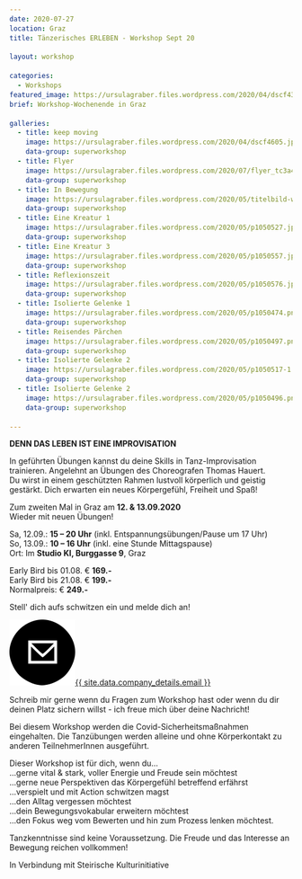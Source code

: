 ```yaml
---
date: 2020-07-27
location: Graz
title: Tänzerisches ERLEBEN - Workshop Sept 20

layout: workshop

categories:
  - Workshops
featured_image: https://ursulagraber.files.wordpress.com/2020/04/dscf4319.jpg
brief: Workshop-Wochenende in Graz

galleries:
  - title: keep moving
    image: https://ursulagraber.files.wordpress.com/2020/04/dscf4605.jpg
    data-group: superworkshop
  - title: Flyer
    image: https://ursulagraber.files.wordpress.com/2020/07/flyer_tc3a4nzerisches-erleben12.png
    data-group: superworkshop
  - title: In Bewegung
    image: https://ursulagraber.files.wordpress.com/2020/05/titelbild-workshop.png
    data-group: superworkshop
  - title: Eine Kreatur 1
    image: https://ursulagraber.files.wordpress.com/2020/05/p1050527.jpg
    data-group: superworkshop
  - title: Eine Kreatur 3
    image: https://ursulagraber.files.wordpress.com/2020/05/p1050557.jpg
    data-group: superworkshop
  - title: Reflexionszeit
    image: https://ursulagraber.files.wordpress.com/2020/05/p1050576.jpg
    data-group: superworkshop
  - title: Isolierte Gelenke 1
    image: https://ursulagraber.files.wordpress.com/2020/05/p1050474.png
    data-group: superworkshop
  - title: Reisendes Pärchen
    image: https://ursulagraber.files.wordpress.com/2020/05/p1050497.png
    data-group: superworkshop
  - title: Isolierte Gelenke 2
    image: https://ursulagraber.files.wordpress.com/2020/05/p1050517-1.jpg
    data-group: superworkshop
  - title: Isolierte Gelenke 2
    image: https://ursulagraber.files.wordpress.com/2020/05/p1050496.png
    data-group: superworkshop

---
```


  **DENN DAS LEBEN IST EINE IMPROVISATION**

  In geführten Übungen kannst du deine Skills in Tanz-Improvisation trainieren. Angelehnt an Übungen des Choreografen Thomas Hauert.<br />
  Du wirst in einem geschützten Rahmen lustvoll körperlich und geistig gestärkt. Dich erwarten ein neues Körpergefühl, Freiheit und Spaß!

  Zum zweiten Mal in Graz am **12. & 13.09.2020**<br />
  Wieder mit neuen Übungen!


  Sa, 12.09.: **15 – 20 Uhr**       (inkl. Entspannungsübungen/Pause um 17 Uhr)<br />
  So, 13.09.: **10 – 16 Uhr**       (inkl. eine Stunde Mittagspause)<br />
  Ort: Im **Studio KI, Burggasse 9**, Graz


  Early Bird bis 01.08. € **169.-**<br />
  Early Bird bis 21.08. € **199.-**<br />
  Normalpreis:          € **249.-**


  Stell' dich aufs schwitzen ein und melde dich an!<br />
  <p><a  class="pairs" href="mailto:{{ site.data.company_details.email }}"><img class="paired-icon" src="/images/mail.png" />{{ site.data.company_details.email }}</a><br>

  Schreib mir gerne wenn du Fragen zum Workshop hast oder wenn du dir deinen Platz sichern willst - ich freue mich über deine Nachricht!<br />
<p>

  Bei diesem Workshop werden die Covid-Sicherheitsmaßnahmen eingehalten. Die Tanzübungen werden alleine und ohne Körperkontakt zu anderen TeilnehmerInnen ausgeführt. <br />

<p>
  Dieser Workshop ist für dich, wenn du...<br />
  ...gerne vital & stark, voller Energie und Freude sein möchtest<br />
  ...gerne neue Perspektiven das Körpergefühl betreffend erfährst<br />
  ...verspielt und mit Action schwitzen magst<br />
  ...den Alltag vergessen möchtest<br />
  ...dein Bewegungsvokabular erweitern möchtest<br />
  ...den Fokus weg vom Bewerten und hin zum Prozess lenken möchtest.<br />
</p>

<p>
  Tanzkenntnisse sind keine Voraussetzung. Die Freude und das Interesse an Bewegung reichen vollkommen!
</p>

In Verbindung mit Steirische Kulturinitiative
